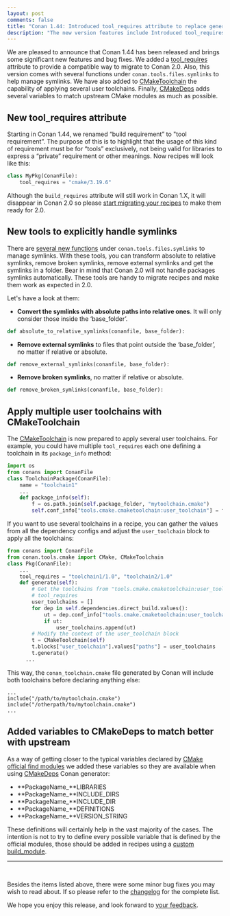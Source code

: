 ```yaml
---
layout: post
comments: false
title: "Conan 1.44: Introduced tool_requires attribute to replace generic build_requires, new tools to explicitly handle symlinks, CMakeToolchain can now apply several user toolchains, added vars to CMakeDeps for better upstream match."
description: "The new version features include Introduced tool_requires attribute to replace generic build_requires, new tools to explicitly handle symlinks and much more..."
---
```


<script type="application/ld+json">
{ "@context": "https://schema.org", 
 "@type": "TechArticle",
 "headline": "Version 1.44 of Conan C++ Package Manager is Released",
 "alternativeHeadline": "Learn all about the new 1.44 Conan C/C++ package manager version",
 "image": "https://docs.conan.io/en/latest/_images/frogarian.png",
 "author": "Conan Team", 
 "genre": "C/C++", 
 "keywords": "c c++ package manager conan release", 
 "publisher": {
    "@type": "Organization",
    "name": "Conan.io",
    "logo": {
      "@type": "ImageObject",
      "url": "https://media.jfrog.com/wp-content/uploads/2017/07/20134853/conan-logo-text.svg"
    }
},
 "datePublished": "2022-01-17",
 "description": "New tool_requires attribute, explicitly handle symlinks, several user toolchains in CMakeToolchain, added vars to CMakeDeps."
 }
</script>


We are pleased to announce that Conan 1.44 has been released and brings some significant
new features and bug fixes. We added a
[tool_requires](https://docs.conan.io/en/latest/reference/conanfile/attributes.html#tool-requires)
attribute to provide a compatible way to migrate to Conan 2.0. Also, this version comes
with several functions under `conan.tools.files.symlinks` to help manage symlinks. We have also
added to
[CMakeToolchain](https://docs.conan.io/en/latest/reference/conanfile/tools/cmake/cmaketoolchain.html)
the capability of applying several user toolchains. Finally,
[CMakeDeps](https://docs.conan.io/en/latest/reference/conanfile/tools/cmake/cmakedeps.html)
adds several variables to match upstream CMake modules as much as possible.


## New tool_requires attribute

Starting in Conan 1.44, we renamed “build requirement” to "tool requirement”. The
purpose of this is to highlight that the usage of this kind of requirement must be for
“tools” exclusively, not being valid for libraries to express a “private” requirement or other
meanings. Now recipes will look like this:

```python
class MyPkg(ConanFile):
    tool_requires = "cmake/3.19.6"
```

Although the `build_requires` attribute will still work in Conan 1.X, it will disappear in
Conan 2.0 so please [start migrating your
recipes](https://docs.conan.io/en/latest/conan_v2.html#update-the-syntax-of-your-conanfile)
to make them ready for 2.0.

## New tools to explicitly handle symlinks

There are [several new
functions](https://docs.conan.io/en/latest/reference/conanfile/tools/files/symlinks.html)
under `conan.tools.files.symlinks` to manage symlinks. With these tools, you can transform
absolute to relative symlinks, remove broken symlinks, remove external symlinks and get
the symlinks in a folder. Bear in mind that Conan 2.0 will not handle packages symlinks
automatically. These tools are handy to migrate recipes and make them work as expected in
2.0.

Let's have a look at them:

- **Convert the symlinks with absolute paths into relative ones**. It will only consider
  those inside the ‘base_folder’. 

```python
def absolute_to_relative_symlinks(conanfile, base_folder):
```

- **Remove external symlinks** to files that point outside the ‘base_folder’, no matter if
relative or absolute.

```python
def remove_external_symlinks(conanfile, base_folder):
```

- **Remove broken symlinks**, no matter if relative or absolute.

```python
def remove_broken_symlinks(conanfile, base_folder):
```

## Apply multiple user toolchains with CMakeToolchain

The
[CMakeToolchain](https://docs.conan.io/en/latest/reference/conanfile/tools/cmake/cmaketoolchain.html)
is now prepared to apply several user toolchains. For example, you could have multiple
`tool_requires` each one defining a toolchain in its `package_info` method:

```python
import os
from conans import ConanFile
class ToolchainPackage(ConanFile):
    name = "toolchain1"
    ...
    def package_info(self):
        f = os.path.join(self.package_folder, "mytoolchain.cmake")
        self.conf_info["tools.cmake.cmaketoolchain:user_toolchain"] = f
```

If you want to use several toolchains in a recipe, you can gather the values from all the
dependency configs and adjust the ``user_toolchain`` block to apply all the toolchains:

```python
from conans import ConanFile
from conan.tools.cmake import CMake, CMakeToolchain
class Pkg(ConanFile):
    ...
    tool_requires = "toolchain1/1.0", "toolchain2/1.0"
    def generate(self):
        # Get the toolchains from "tools.cmake.cmaketoolchain:user_toolchain" conf at the
        # tool_requires
        user_toolchains = []
        for dep in self.dependencies.direct_build.values():
            ut = dep.conf_info["tools.cmake.cmaketoolchain:user_toolchain"]
            if ut:
                user_toolchains.append(ut)
        # Modify the context of the user_toolchain block
        t = CMakeToolchain(self)
        t.blocks["user_toolchain"].values["paths"] = user_toolchains
        t.generate()
      ...
```

This way, the `conan_toolchain.cmake` file generated by Conan will include both toolchains before declaring anything else:

```
...
include("/path/to/mytoolchain.cmake")
include("/otherpath/to/mytoolchain.cmake")
...
```

## Added variables to CMakeDeps to match better with upstream

As a way of getting closer to the typical variables declared by [CMake official find
modules](https://cmake.org/cmake/help/latest/manual/cmake-modules.7.html#find-modules) we
added these variables so they are available when using
[CMakeDeps](https://docs.conan.io/en/latest/reference/conanfile/tools/cmake/cmakedeps.html)
Conan generator:

- **PackageName_**LIBRARIES
- **PackageName_**INCLUDE_DIRS
- **PackageName_**INCLUDE_DIR
- **PackageName_**DEFINITIONS
- **PackageName_**VERSION_STRING

These definitions will certainly help in the vast majority of the cases. The intention is
not to try to define every possible variable that is defined by the official modules,
those should be added in recipes using a [custom
build_module](https://docs.conan.io/en/latest/reference/conanfile/tools/cmake/cmakedeps.html#properties).

---

<br>

Besides the items listed above,
there were some minor bug fixes you may wish to
read about. If so
please refer to the
[changelog](https://docs.conan.io/en/latest/changelog.html#dec-2021) for the
complete list.

We hope you enjoy this release, and look forward to [your
feedback](https://github.com/conan-io/conan/issues).
